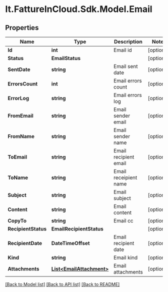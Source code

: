 # It.FattureInCloud.Sdk.Model.Email

## Properties

Name | Type | Description | Notes
------------ | ------------- | ------------- | -------------
**Id** | **int** | Email id | [optional] 
**Status** | **EmailStatus** |  | [optional] 
**SentDate** | **string** | Email sent date | [optional] 
**ErrorsCount** | **int** | Email errors count | [optional] 
**ErrorLog** | **string** | Email errors log | [optional] 
**FromEmail** | **string** | Email sender email | [optional] 
**FromName** | **string** | Email sender name | [optional] 
**ToEmail** | **string** | Email recipient email | [optional] 
**ToName** | **string** | Email receipient name | [optional] 
**Subject** | **string** | Email subject | [optional] 
**Content** | **string** | Email content | [optional] 
**CopyTo** | **string** | Email cc | [optional] 
**RecipientStatus** | **EmailRecipientStatus** |  | [optional] 
**RecipientDate** | **DateTimeOffset** | Email recipient date | [optional] 
**Kind** | **string** | Email kind | [optional] 
**Attachments** | [**List&lt;EmailAttachment&gt;**](EmailAttachment.md) | Email attachments | [optional] 

[[Back to Model list]](../../README.md#documentation-for-models) [[Back to API list]](../../README.md#documentation-for-api-endpoints) [[Back to README]](../../README.md)

